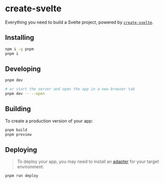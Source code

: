 # create-svelte

Everything you need to build a Svelte project, powered by [`create-svelte`](https://github.com/sveltejs/kit/tree/master/packages/create-svelte).

## Installing

```bash
npm i -g pnpm
pnpm i
```

## Developing

```bash
pnpm dev

# or start the server and open the app in a new browser tab
pnpm dev -- --open
```

## Building

To create a production version of your app:

```bash
pnpm build
pnpm preview
```

## Deploying

> To deploy your app, you may need to install an [adapter](https://kit.svelte.dev/docs/adapters) for your target environment.

```bash
pnpm run deploy
```
